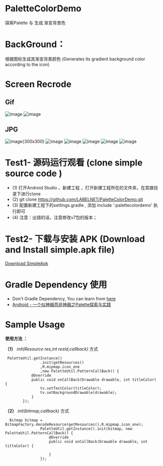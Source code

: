 # PaletteColorDemo
  探索Palette 与 生成 渐变背景色
# BackGround：
  根据图标生成其渐变背景颜色
  (Generates its gradient background color according to the icon)

# Screen Recrode
  ## Gif
  ![image](https://github.com/LABELNET/PaletteColorDemo/blob/master/Screen/1.gif)
  ![image](https://github.com/LABELNET/PaletteColorDemo/blob/master/Screen/2.gif)
  ## JPG
  ![image{300x300}](https://github.com/LABELNET/PaletteColorDemo/blob/master/Screen/3.png)
  ![image](https://github.com/LABELNET/PaletteColorDemo/blob/master/Screen/4.png)
  ![image](https://github.com/LABELNET/PaletteColorDemo/blob/master/Screen/5.png)
  ![image](https://github.com/LABELNET/PaletteColorDemo/blob/master/Screen/6.png)
  ![image](https://github.com/LABELNET/PaletteColorDemo/blob/master/Screen/7.png)
  ![image](https://github.com/LABELNET/PaletteColorDemo/blob/master/Screen/8.png)

# Test1- 源码运行观看 (clone simple source code )
  * (1) 打开Android Studio ，新建工程 ，打开新建工程所在的文件夹，在其跟目录下进行clone
  * (2) git clone https://github.com/LABELNET/PaletteColorDemo.git
  * (3) 配置新建工程下的settings.gradle , 添加 include ':palettecolordemo' 执行即可
  * (4) 注意：出错的话，注意修改v7包的版本；

# Test2- 下载与安装 APK (Download and Install simple.apk file)
  [Download SimpleApk](https://github.com/LABELNET/PaletteColorDemo/blob/master/Screen/simple.apk)

# Gradle Dependency 使用
  * Don't Gradle Dependency, You can learn from [ here](http://blog.csdn.net/LABLENET/article/details/52340634)
  * [ Android - 一个似神器而非神器之Palette探索与实践](http://blog.csdn.net/LABLENET/article/details/52340634)

# Sample Usage

**使用方法 ：**

**（1）** *init(Resource res,int resId,callback)*  方式

```
 PaletteUtil.getInstance()
                .init(getResources()
                ,R.mipmap.icon_one
                ,new PaletteUtil.PatternCallBack() {
            @Override
            public void onCallBack(Drawable drawable, int titleColor) {
                tv.setTextColor(titleColor);
                tv.setBackgroundDrawable(drawable);
            }
        });
```
**（2）** *init(bitmap,callback)*  方式

```
  Bitmap bitmap = BitmapFactory.decodeResource(getResources(),R.mipmap.icon_one);
                PaletteUtil.getInstance().init(bitmap, new PaletteUtil.PatternCallBack() {
                    @Override
                    public void onCallBack(Drawable drawable, int titleColor) {

                    }
                });
